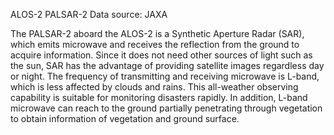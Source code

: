 ALOS-2 PALSAR-2 Data
source: JAXA

The PALSAR-2 aboard the ALOS-2 is a Synthetic Aperture Radar (SAR), which emits microwave and receives the reflection from the ground to acquire information. Since it does not need other sources of light such as the sun, SAR has the advantage of providing satellite images regardless day or night. The frequency of transmitting and receiving microwave is L-band, which is less affected by clouds and rains. This all-weather observing capability is suitable for monitoring disasters rapidly. In addition, L-band microwave can reach to the ground partially penetrating through vegetation to obtain information of vegetation and ground surface.
